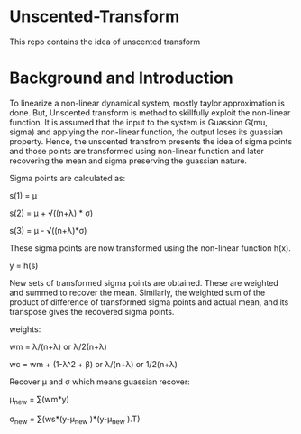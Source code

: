 # Unscented-Transform
This repo contains the idea of unscented transform
# Background and Introduction
To linearize a non-linear dynamical system, mostly taylor approximation is done. But, Unscented transform is method to skillfully exploit the non-linear function. It is assumed that the input to the system is Guassion G(mu, sigma) and applying the non-linear function, the output loses its guassian property. Hence, the unscented transfrom presents the idea of sigma points and those points are transformed using non-linear function and later recovering the mean and sigma preserving the guassian nature.

Sigma points are calculated as:

s(1) = &mu;

s(2) = &mu; + &radic;((n+&lambda;) * &sigma;)

s(3) = &mu; -  &radic;((n+&lambda;)*&sigma;)



These sigma points are now transformed using the non-linear function h(x).

y = h(s)

New sets of transformed sigma points are obtained. These are weighted and summed to recover the mean. Similarly, the weighted sum of the product of difference of transformed sigma points and actual mean, and its transpose gives the recovered sigma points.

weights: 

wm = &lambda;/(n+&lambda;) or &lambda;/2(n+&lambda;)

wc = wm + (1-&lambda;^2 + &beta;) or &lambda;/(n+&lambda;) or 1/2(n+&lambda;)

Recover &mu; and &sigma; which means guassian recover:

&mu;<sub>new</sub> = &sum;(wm*y)

&sigma;<sub>new</sub> = &sum;(ws*(y-&mu;<sub>new</sub> )*(y-&mu;<sub>new</sub> ).T)




